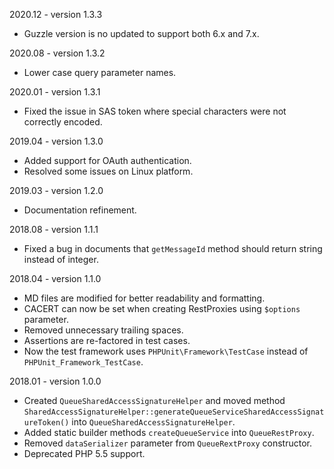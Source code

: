 2020.12 - version 1.3.3
* Guzzle version is no updated to support both 6.x and 7.x.

2020.08 - version 1.3.2
* Lower case query parameter names.

2020.01 - version 1.3.1
* Fixed the issue in SAS token where special characters were not correctly encoded.

2019.04 - version 1.3.0
* Added support for OAuth authentication.
* Resolved some issues on Linux platform.

2019.03 - version 1.2.0
* Documentation refinement.

2018.08 - version 1.1.1

* Fixed a bug in documents that `getMessageId` method should return string instead of integer.

2018.04 - version 1.1.0

* MD files are modified for better readability and formatting.
* CACERT can now be set when creating RestProxies using `$options` parameter.
* Removed unnecessary trailing spaces.
* Assertions are re-factored in test cases.
* Now the test framework uses `PHPUnit\Framework\TestCase` instead of `PHPUnit_Framework_TestCase`.

2018.01 - version 1.0.0

* Created `QueueSharedAccessSignatureHelper` and moved method `SharedAccessSignatureHelper::generateQueueServiceSharedAccessSignatureToken()` into `QueueSharedAccessSignatureHelper`.
* Added static builder methods `createQueueService` into `QueueRestProxy`.
* Removed `dataSerializer` parameter from `QueueRextProxy` constructor.
* Deprecated PHP 5.5 support.